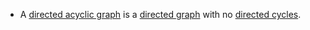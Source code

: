 - A [directed acyclic graph](https://en.wikipedia.org/wiki/Directed_acyclic_graph) is a [directed graph](https://en.wikipedia.org/wiki/Directed_graph) with no [directed cycles](https://en.wikipedia.org/wiki/Cycle_graph#Directed_cycle_graph).
